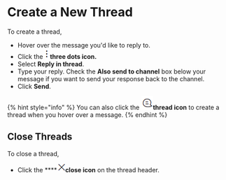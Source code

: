 # Create a New Thread

To create a thread,

* Hover over the message you'd like to reply to.
* Click the <img src="../../../../.gitbook/assets/three-dot-icon.png" alt="" data-size="line">**three dots icon.**&#x20;
* Select **Reply in thread**.
* Type your reply. Check the **Also send to channel** box below your message if you want to send your response back to the channel.
* Click **Send**.

{% hint style="info" %}
You can also click the <img src="../../../../.gitbook/assets/thread-icon.png" alt="" data-size="line">**thread icon** to create a thread when you hover over a message.
{% endhint %}

## Close Threads

To close a thread,&#x20;

* Click the **** ![](../../../../.gitbook/assets/thread-close-icon.png)**close icon** on the thread header.
